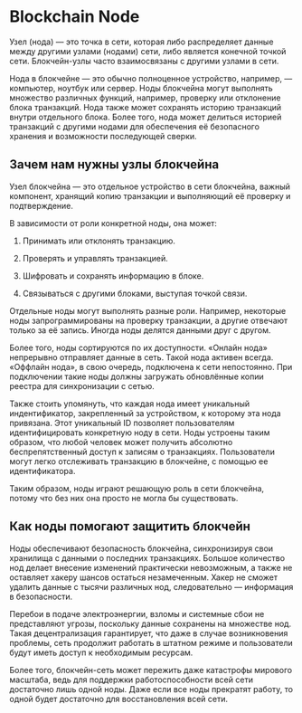 # Blockchain Node

Узел (нода) — это точка в сети, которая либо распределяет данные между другими узлами (нодами) сети, либо является конечной точкой сети. Блокчейн-узлы часто взаимосвязаны с другими узлами в сети.

Нода в блокчейне — это обычно полноценное устройство, например, — компьютер, ноутбук или сервер. Ноды блокчейна могут выполнять множество различных функций, например, проверку или отклонение блока транзакций. Нода также может сохранять историю транзакций внутри отдельного блока. Более того, нода может делиться историей транзакций с другими нодами для обеспечения её безопасного хранения и возможности последующей сверки.

## Зачем нам нужны узлы блокчейна

Узел блокчейна — это отдельное устройство в сети блокчейна, важный компонент, хранящий копию транзакции и выполняющий её проверку и подтверждение.

В зависимости от роли конкретной ноды, она может:

1. Принимать или отклонять транзакцию.

2. Проверять и управлять транзакцией.

3. Шифровать и сохранять информацию в блоке.

4. Связываться с другими блоками, выступая точкой связи.

Отдельные ноды могут выполнять разные роли. Например, некоторые ноды запрограммированы на проверку транзакции, а другие отвечают только за её запись. Иногда ноды делятся данными друг с другом.

Более того, ноды сортируются по их доступности. «Онлайн нода» непрерывно отправляет данные в сеть. Такой нода активен всегда. «Оффлайн нода», в свою очередь, подключена к сети непостоянно. При подключении такие ноды должны загружать обновлённые копии реестра для синхронизации с сетью.

Также стоить упомянуть, что каждая нода имеет уникальный индентификатор, закрепленный за устройством, к которому эта нода привязана. Этот уникальный ID позволяет пользователям идентифицировать конкретную ноду в сети. Ноды устроены таким образом, что любой человек может получить абсолютно беспрепятственный доступ к записям о транзакциях. Пользователи могут легко отслеживать транзакцию в блокчейне, с помощью ее идентификатора.

Таким образом, ноды играют решающую роль в сети блокчейна, потому что без них она просто не могла бы существовать.

## Как ноды помогают защитить блокчейн

Ноды обеспечивают безопасность блокчейна, синхронизируя свои хранилища с данными о последних транзакциях. Большое количество нод делает внесение изменений практически невозможным, а также не оставляет хакеру шансов остаться незамеченным. Хакер не сможет удалить данные с тысячи различных нод, следовательно — информация в безопасности.

Перебои в подаче электроэнергии, взломы и системные сбои не представляют угрозы, поскольку данные сохранены на множестве нод. Такая децентрализация гарантирует, что даже в случае возникновения проблемы, сеть продолжит работать в штатном режиме и пользователи будут иметь доступ к необходимым ресурсам.

Более того, блокчейн-сеть может пережить даже катастрофы мирового масштаба, ведь для поддержки работоспособности всей сети достаточно лишь одной ноды. Даже если все ноды прекратят работу, то одной будет достаточно для восстановления всей сети. 

